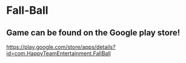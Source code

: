 # Fall-Ball

## Game can be found on the Google play store! 

https://play.google.com/store/apps/details?id=com.HappyTeamEntertainment.FallBall
